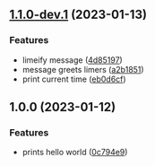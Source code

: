 ## [1.1.0-dev.1](https://github.com/JoelSven/trainee-release-with-git/compare/v1.0.0...v1.1.0-dev.1) (2023-01-13)


### Features

* limeify message ([4d85197](https://github.com/JoelSven/trainee-release-with-git/commit/4d851971486c5a75dee4730554f4e25fcc9da0ca))
* message greets limers ([a2b1851](https://github.com/JoelSven/trainee-release-with-git/commit/a2b18514fda716cce80d3526fd1db14590178bcb))
* print current time ([eb0d6cf](https://github.com/JoelSven/trainee-release-with-git/commit/eb0d6cf51df4e7a7a6f1935f837516ecaf05201a))

## 1.0.0 (2023-01-12)


### Features

* prints hello world ([0c794e9](https://github.com/Lundalogik/trainee-release-with-git/commit/0c794e9059097481ba270262b3117e13f0cccd66))
